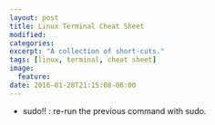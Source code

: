 ```yaml
---
layout: post
title: Linux Terminal Cheat Sheet
modified:
categories: 
excerpt: "A collection of short-cuts."
tags: [linux, terminal, cheat sheet]
image:
  feature:
date: 2016-01-28T21:15:08-06:00
---
```


- sudo!! : re-run the previous command with sudo.
